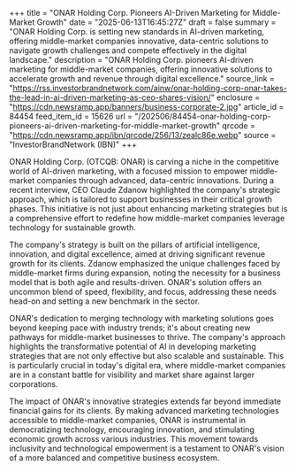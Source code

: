 +++
title = "ONAR Holding Corp. Pioneers AI-Driven Marketing for Middle-Market Growth"
date = "2025-06-13T16:45:27Z"
draft = false
summary = "ONAR Holding Corp. is setting new standards in AI-driven marketing, offering middle-market companies innovative, data-centric solutions to navigate growth challenges and compete effectively in the digital landscape."
description = "ONAR Holding Corp. pioneers AI-driven marketing for middle-market companies, offering innovative solutions to accelerate growth and revenue through digital excellence."
source_link = "https://rss.investorbrandnetwork.com/ainw/onar-holding-corp-onar-takes-the-lead-in-ai-driven-marketing-as-ceo-shares-vision/"
enclosure = "https://cdn.newsramp.app/banners/business-corporate-2.jpg"
article_id = 84454
feed_item_id = 15626
url = "/202506/84454-onar-holding-corp-pioneers-ai-driven-marketing-for-middle-market-growth"
qrcode = "https://cdn.newsramp.app/ibn/qrcode/256/13/zealc86e.webp"
source = "InvestorBrandNetwork (IBN)"
+++

<p>ONAR Holding Corp. (OTCQB: ONAR) is carving a niche in the competitive world of AI-driven marketing, with a focused mission to empower middle-market companies through advanced, data-centric innovations. During a recent interview, CEO Claude Zdanow highlighted the company's strategic approach, which is tailored to support businesses in their critical growth phases. This initiative is not just about enhancing marketing strategies but is a comprehensive effort to redefine how middle-market companies leverage technology for sustainable growth.</p><p>The company's strategy is built on the pillars of artificial intelligence, innovation, and digital excellence, aimed at driving significant revenue growth for its clients. Zdanow emphasized the unique challenges faced by middle-market firms during expansion, noting the necessity for a business model that is both agile and results-driven. ONAR's solution offers an uncommon blend of speed, flexibility, and focus, addressing these needs head-on and setting a new benchmark in the sector.</p><p>ONAR's dedication to merging technology with marketing solutions goes beyond keeping pace with industry trends; it's about creating new pathways for middle-market businesses to thrive. The company's approach highlights the transformative potential of AI in developing marketing strategies that are not only effective but also scalable and sustainable. This is particularly crucial in today's digital era, where middle-market companies are in a constant battle for visibility and market share against larger corporations.</p><p>The impact of ONAR's innovative strategies extends far beyond immediate financial gains for its clients. By making advanced marketing technologies accessible to middle-market companies, ONAR is instrumental in democratizing technology, encouraging innovation, and stimulating economic growth across various industries. This movement towards inclusivity and technological empowerment is a testament to ONAR's vision of a more balanced and competitive business ecosystem.</p>
